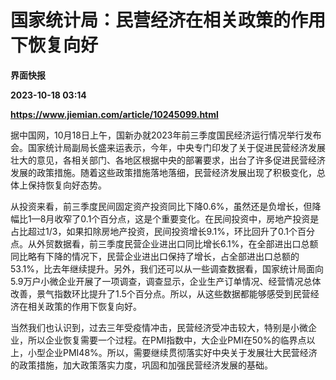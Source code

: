 # 国家统计局：民营经济在相关政策的作用下恢复向好
**界面快报**

**2023-10-18 03:14**

**https://www.jiemian.com/article/10245099.html**

据中国网，10月18日上午，国新办就2023年前三季度国民经济运行情况举行发布会。国家统计局副局长盛来运表示，今年，中央专门印发了关于促进民营经济发展壮大的意见，各相关部门、各地区根据中央的部署要求，出台了许多促进民营经济发展的政策措施。随着这些政策措施落地落细，民营经济发展出现了积极变化，总体上保持恢复向好态势。

从投资来看，前三季度民间固定资产投资同比下降0.6%，虽然还是负增长，但降幅比1—8月收窄了0.1个百分点，这是个重要变化。在民间投资中，房地产投资是占比超过1/3，如果扣除房地产投资，民间投资增长9.1%，环比回升了0.1个百分点。从外贸数据看，前三季度民营企业进出口同比增长6.1%，在全部进出口总额同比略有下降的情况下，民营企业进出口保持了增长，占全部进出口总额的53.1%，比去年继续提升。另外，我们还可以从一些调查数据看，国家统计局面向5.9万户小微企业开展了一项调查，调查显示，企业生产订单情况、经营情况总体改善，景气指数环比提升了1.5个百分点。所以，从这些数据都能够感受到民营经济在相关政策的作用下恢复向好。

当然我们也认识到，过去三年受疫情冲击，民营经济受冲击较大，特别是小微企业，所以企业恢复需要一个过程。在PMI指数中，大企业PMI在50%的临界点以上，小型企业PMI48%。所以，需要继续贯彻落实好中央关于发展壮大民营经济的政策措施，加大政策落实力度，巩固和加强民营经济发展的基础。